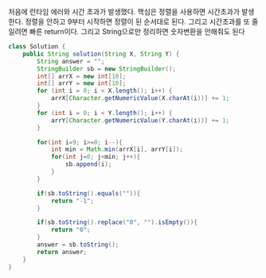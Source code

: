 처음에 런타임 에러와 시간 초과가 발생했다.
핵심은 정렬을 사용하면 시간초과가 발생한다. 정렬을 안하고 9부터 시작하면 정렬이 된 순서대로 된다.
그리고 시간초과를 또 줄일려면 빠른 return이다.
그리고 String으로만 정리하면 숫자변환을 안해줘도 된다

```java
class Solution {
    public String solution(String X, String Y) {
        String answer = "";
        StringBuilder sb = new StringBuilder();
        int[] arrX = new int[10];
        int[] arrY = new int[10];
        for (int i = 0; i < X.length(); i++) {
            arrX[Character.getNumericValue(X.charAt(i))] += 1;
        }
        for (int i = 0; i < Y.length(); i++) {
            arrY[Character.getNumericValue(Y.charAt(i))] += 1;
        }

        for(int i=9; i>=0; i--){
            int min = Math.min(arrX[i], arrY[i]);
            for(int j=0; j<min; j++){
                sb.append(i);
            }
        }

        if(sb.toString().equals("")){
            return "-1";
        }

        if(sb.toString().replace("0", "").isEmpty()){
            return "0";
        }
        answer = sb.toString();
        return answer;
    }
}
```
